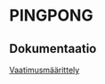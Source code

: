 # PINGPONG


## Dokumentaatio

[Vaatimusmäärittely](https://github.com/Sinecos/ot-harjoitustyo/blob/master/pingpong/dokumentaatio/vaatimusmaarittely.md)